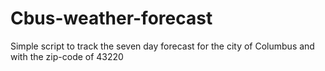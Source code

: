 # Cbus-weather-forecast

Simple script to track the seven day forecast for the city of Columbus and with the zip-code of 43220


